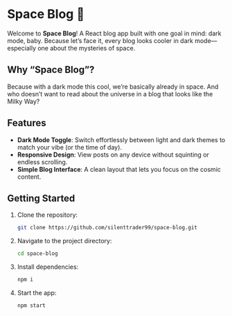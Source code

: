 # Space Blog 🌌
Welcome to **Space Blog**! A React blog app built with one goal in mind: dark mode, baby. Because let’s face it, every blog looks cooler in dark mode—especially one about the mysteries of space. 

## Why “Space Blog”?
Because with a dark mode this cool, we’re basically already in space. And who doesn’t want to read about the universe in a blog that looks like the Milky Way?

## Features
- **Dark Mode Toggle**: Switch effortlessly between light and dark themes to match your vibe (or the time of day).
- **Responsive Design**: View posts on any device without squinting or endless scrolling.
- **Simple Blog Interface**: A clean layout that lets you focus on the cosmic content.

## Getting Started
1. Clone the repository:
   ```bash
   git clone https://github.com/silenttrader99/space-blog.git
2. Navigate to the project directory:
   ```bash
   cd space-blog
3. Install dependencies:
   ```bash
   npm i
4. Start the app:
   ```bash
   npm start
